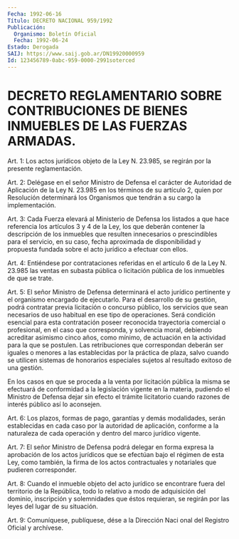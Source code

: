 ```yaml
---
Fecha: 1992-06-16
Título: DECRETO NACIONAL 959/1992
Publicación:
  Organismo: Boletín Oficial
  Fecha: 1992-06-24
Estado: Derogada
SAIJ: https://www.saij.gob.ar/DN19920000959
Id: 123456789-0abc-959-0000-2991soterced
---
```

# DECRETO REGLAMENTARIO SOBRE CONTRIBUCIONES DE BIENES INMUEBLES DE LAS FUERZAS ARMADAS.

<a id="1"></a>
Art.  1: Los actos jurídicos  objeto de la  Ley N. 23.985, se regirán por la presente reglamentación.

<a id="2"></a>
Art. 2: Delégase en el señor Ministro de Defensa el carácter de Autoridad  de Aplicación  de la Ley N. 23.985 en los términos de su artículo 2, quien por Resolución  determinará  los  Organismos  que tendrán a su cargo la implementación.

<a id="3"></a>
Art.  3:  Cada  Fuerza  elevará  al  Ministerio de Defensa los listados a que hace referencia los artículos  3  y 4 de la Ley, los que deberán contener la descripción de los inmuebles  que  resulten innecesarios  o  prescindibles  para el servicio, en su caso, fecha aproximada  de disponibilidad y propuesta  fundada  sobre  el  acto jurídico a efectuar con ellos.

<a id="4"></a>
Art. 4: Entiéndese por contrataciones referidas en el artículo 6 de la  Ley N. 23.985  las  ventas en subasta pública o licitación pública de los inmuebles de que se trate.

<a id="5"></a>
Art.  5:  El  señor  Ministro  de  Defensa determinará el acto jurídico pertinente y el organismo encargado  de  ejecutarlo.  Para el  desarrollo  de  su gestión, podrá contratar previa licitación o concurso  público,  los   servicios  que  sean  necesarios  de  uso habitual en ese tipo de operaciones.  Será  condición esencial para esta  contratación  poseer  reconocida  trayectoria    comercial  o profesional,  en  el  caso  que  corresponda,  y  solvencia  moral, debiendo  acreditar  asimismo cinco años, como mínimo, de actuación en la actividad para la  que  se  postulen.  Las  retribuciones que correspondan  deberán ser iguales o menores a las establecidas  por la  práctica  de  plaza,  salvo  cuando  se  utilicen  sistemas  de honorarios especiales sujetos  al resultado exitoso de una gestión.

En los casos en que se proceda a  la  venta por licitación pública la misma se efectuará de conformidad a la  legislación  vigente  en la  materia,  pudiendo  el  Ministro de Defensa dejar sin efecto el trámite  licitatorio  cuando razones  de  interés  público  así  lo aconsejen.

<a id="6"></a>
Art.  6:  Los  plazos,  formas  de  pago,  garantías  y demás modalidades,  serán  establecidas en cada caso por la autoridad  de aplicación, conforme a  la  naturaleza  de  cada operación y dentro del marco jurídico vigente.

<a id="7"></a>
Art.  7:  El  señor Ministro de Defensa podrá delegar en forma expresa la aprobación  de  los actos jurídicos que se efectúan bajo el  régimen  de esta Ley, como  también,  la  firma  de  los  actos contractuales y notariales que pudieren corresponder.

<a id="8"></a>
Art.  8:  Cuando  el  inmueble  objeto  del  acto  jurídico se encontrare  fuera del territorio de la República, todo lo  relativo a modo de adquisición  del  dominio, inscripción y solemnidades que éstos  requieran,  se  regirán  por  las  leyes  del  lugar  de  su situación.

<a id="9"></a>
Art. 9: Comuníquese, publíquese, dése a la Dirección Naci onal del Registro Oficial y archívese.